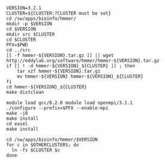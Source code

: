 
    VERSION=3.2.1
    CLUSTER=${CLUSTER:?CLUSTER must be set}
    cd /sw/apps/bioinfo/hmmer/
    mkdir -p $VERSION
    cd $VERSION
    mkdir src $CLUSTER
    cd $CLUSTER
    PFX=$PWD
    cd ../src
    [[ -f hmmer-${VERSION}.tar.gz ]] || wget http://eddylab.org/software/hmmer/hmmer-${VERSION}.tar.gz
    if [[ ! -d hmmer-${VERSION}_${CLUSTER} ]] ; then
        tar xzf hmmer-${VERSION}.tar.gz
        mv hmmer-${VERSION} hmmer-${VERSION}_${CLUSTER}
    fi
    cd hmmer-${VERSION}_${CLUSTER}
    make distclean

    module load gcc/8.2.0 module load openmpi/3.1.1
    ./configure --prefix=$PFX --enable-mpi
    make -j8
    make install
    cd easel
    make install

    cd /sw/apps/bioinfo/hmmer/$VERSION
    for c in $OTHERCLUSTERS; do
      ln -fs $CLUSTER $c
    done
